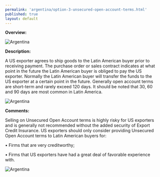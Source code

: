 ```yaml
--- 
permalink: 'argentina/option-3-unsecured-open-account-terms.html' 
published: true 
layout: default
---
```

**Overview:**

					

![Argentina](../images/option-3-overview.png)



**Description:**



A US exporter agrees to ship goods to the Latin American buyer prior to receiving payment. The purchase order or sales contract indicates at what point in the future the Latin American buyer is obliged to pay the US exporter. Normally the Latin American buyer will transfer the funds to the US exporter at a certain point in the future. Generally open account terms are short-term and rarely exceed 120 days. It should be noted that 30, 60 and 90 days are most common in Latin America.

 

![Argentina](../images/option-3-description.png)

 

**Comments:**



Selling on Unsecured Open Account terms is highly risky for US exporters and is generally not recommended without the added security of Export Credit Insurance. US exporters should only consider providing Unsecured Open Account terms to Latin American buyers for:



• Firms that are very creditworthy;



• Firms that US exporters have had a great deal of favorable experience with.



![Argentina](../images/option-3-diagram.png)

